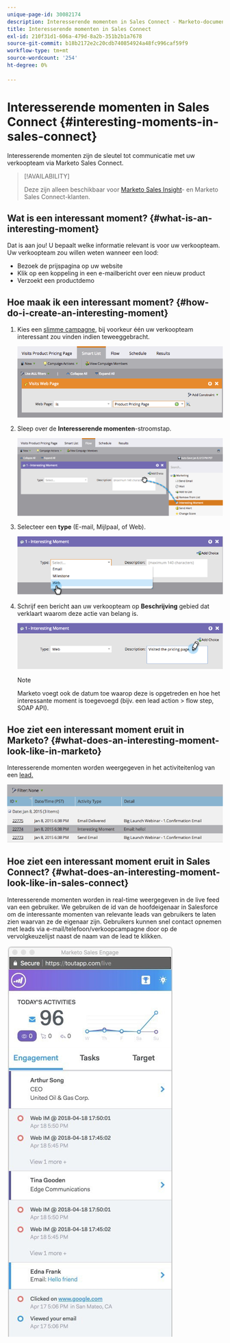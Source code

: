 ```yaml
---
unique-page-id: 30082174
description: Interesserende momenten in Sales Connect - Marketo-documenten - Productdocumentatie
title: Interesserende momenten in Sales Connect
exl-id: 210f31d1-606a-479d-8a2b-351b2b1a7678
source-git-commit: b18b2172e2c20cdb740854924a48fc996caf59f9
workflow-type: tm+mt
source-wordcount: '254'
ht-degree: 0%

---
```


# Interesserende momenten in Sales Connect {#interesting-moments-in-sales-connect}

Interesserende momenten zijn de sleutel tot communicatie met uw verkoopteam via Marketo Sales Connect.

>[!AVAILABILITY]
>
>Deze zijn alleen beschikbaar voor [Marketo Sales Insight](/help/marketo/product-docs/marketo-sales-insight/msi-for-salesforce/features/tabs-in-the-msi-panel/interesting-moments/using-interesting-moments.md)- en Marketo Sales Connect-klanten.

## Wat is een interessant moment? {#what-is-an-interesting-moment}

Dat is aan jou! U bepaalt welke informatie relevant is voor uw verkoopteam. Uw verkoopteam zou willen weten wanneer een lood:

* Bezoek de prijspagina op uw website
* Klik op een koppeling in een e-mailbericht over een nieuw product
* Verzoekt een productdemo

## Hoe maak ik een interessant moment? {#how-do-i-create-an-interesting-moment}

1. Kies een [slimme campagne](/help/marketo/product-docs/core-marketo-concepts/smart-campaigns/understanding-smart-campaigns.md), bij voorkeur één uw verkoopteam interessant zou vinden indien teweeggebracht.

   ![](assets/image2015-1-8-18-3a8-3a54.png)

1. Sleep over de **Interesserende momenten**-stroomstap.

   ![](assets/image2015-1-8-18-3a15-3a20.png)

1. Selecteer een **type** (E-mail, Mijlpaal, of Web).

   ![](assets/image2015-1-8-18-3a17-3a16.png)

1. Schrijf een bericht aan uw verkoopteam op **Beschrijving** gebied dat verklaart waarom deze actie van belang is.

   ![](assets/image2015-1-8-18-3a18-3a23.png)

   >[!NOTE]
   >
   >Marketo voegt ook de datum toe waarop deze is opgetreden en hoe het interessante moment is toegevoegd (bijv. een lead action > flow step, SOAP API).

## Hoe ziet een interessant moment eruit in Marketo?  {#what-does-an-interesting-moment-look-like-in-marketo}

Interesserende momenten worden weergegeven in het activiteitenlog van een [lead.](/help/marketo/product-docs/core-marketo-concepts/smart-lists-and-static-lists/managing-people-in-smart-lists/using-the-person-detail-page.md)

![](assets/image2015-1-14-18-3a45-3a58.png)

## Hoe ziet een interessant moment eruit in Sales Connect? {#what-does-an-interesting-moment-look-like-in-sales-connect}

Interesserende momenten worden in real-time weergegeven in de live feed van een gebruiker. We gebruiken de id van de hoofdeigenaar in Salesforce om de interessante momenten van relevante leads van gebruikers te laten zien waarvan ze de eigenaar zijn. Gebruikers kunnen snel contact opnemen met leads via e-mail/telefoon/verkoopcampagne door op de vervolgkeuzelijst naast de naam van de lead te klikken.

![](assets/engagement.jpg)
